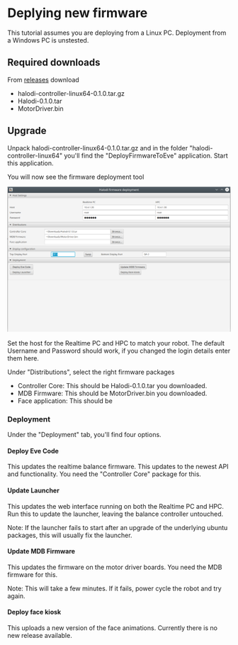 # Deplying new firmware

This tutorial assumes you are deploying from a Linux PC. Deployment from a Windows PC is unstested.

## Required downloads

From [releases](https://github.com/Halodi/halodi-controller/releases/latest) download

- halodi-controller-linux64-0.1.0.tar.gz
- Halodi-0.1.0.tar
- MotorDriver.bin

## Upgrade

Unpack halodi-controller-linux64-0.1.0.tar.gz and in the folder "halodi-controller-linux64" you'll find the "DeployFirmwareToEve" application. Start this application.

You will now see the firmware deployment tool


![Deployment application](images/eve_deploy_app_main.png)


Set the host for the Realtime PC and HPC to match your robot. The default Username and Password should work, if you changed the login details enter them here.


Under "Distributions", select the right firmware packages

- Controller Core: This should be Halodi-0.1.0.tar you downloaded.
- MDB Firmware: This should be MotorDriver.bin you downloaded.
- Face application: This should be 

### Deployment

Under the "Deployment" tab, you'll find four options. 

#### Deploy Eve Code

This updates the realtime balance firmware. This updates to the newest API and functionality. You need the "Controller Core" package for this.

#### Update Launcher

This updates the web interface running on both the Realtime PC and HPC. Run this to update the launcher, leaving the balance controller untouched.

Note: If the launcher fails to start after an upgrade of the underlying ubuntu packages, this will usually fix the launcher.

#### Update MDB Firmware

This updates the firmware on the motor driver boards. You need the MDB firmware for this.

Note: This will take a few minutes. If it fails, power cycle the robot and try again. 

#### Deploy face kiosk

This uploads a new version of the face animations. Currently there is no new release available.
